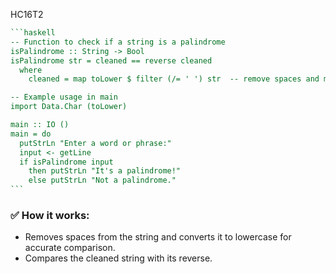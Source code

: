 HC16T2
````haskell
```haskell
-- Function to check if a string is a palindrome
isPalindrome :: String -> Bool
isPalindrome str = cleaned == reverse cleaned
  where
    cleaned = map toLower $ filter (/= ' ') str  -- remove spaces and make lowercase

-- Example usage in main
import Data.Char (toLower)

main :: IO ()
main = do
  putStrLn "Enter a word or phrase:"
  input <- getLine
  if isPalindrome input
    then putStrLn "It's a palindrome!"
    else putStrLn "Not a palindrome."
```
````

### ✅ How it works:

* Removes spaces from the string and converts it to lowercase for accurate comparison.
* Compares the cleaned string with its reverse.



